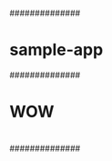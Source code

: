 ##############
# sample-app #
##############
#            #
#            #
#            #
#            #
#    WOW     #
#            #
#            #
#            #
#            #
##############
